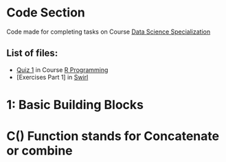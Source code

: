 
# Code Section 

Code made for completing tasks on Course [Data Science Specialization](https://www.coursera.org/specializations/jhu-data-science)

## List of files:

 - [Quiz 1](https://github.com/dtrianab/datasciencecoursera/blob/master/Code/L2_quiz1.R) in Course [R Programming](https://www.coursera.org/learn/r-programming)
 - [Exercises Part 1] in [Swirl](http://swirlstats.com/)

# 1: Basic Building Blocks 

# C() Function stands for Concatenate or combine
